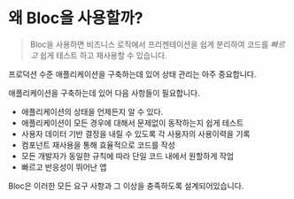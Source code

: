 # 왜 Bloc을 사용할까?

> Bloc을 사용하면 비즈니스 로직에서 프리젠테이션을 쉽게 분리하여 코드를 _빠르고_ 쉽게 테스트 하고 재사용할 수 있습니다.

프로덕션 수준 애플리케이션을 구축하는데 있어 상태 관리는 아주 중요합니다.

애플리케이션을 구축하는데 있어 다음 사항들이 필요합니다.

- 애플리케이션의 상태을 언제든지 알 수 있다.
- 애플리케이션이 모든 경우에 대해서 문제없이 동작하는지 쉽게 테스트
- 사용자 데이터 기반 결정을 내릴 수 있도록 각 사용자의 사용이력을 기록
- 컴포넌트 재사용을 통해 효율적으로 코드를 작성
- 모든 개발자가 동일한 규칙에 따라 단일 코드 내에서 원할하게 작업
- 빠르고 반응성이 뛰어난 앱

Bloc은 이러한 모든 요구 사항과 그 이상을 충족하도록 설계되어있습니다.
